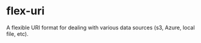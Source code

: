 # flex-uri
A flexible URI format for dealing with various data sources (s3, Azure, local file, etc).
